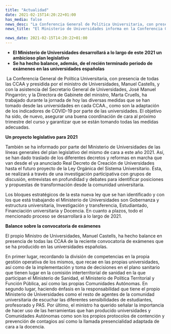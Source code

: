 ```yaml
---
title: "Actualidad"   
date: 2021-02-15T14:20:22+01:00
has_media: false
news_desc: "La Conferencia General de Política Universitaria, con presencia de todas las CCAA y presidida por el ministro de Universidades, Manuel Castells, y con la asistencia del Secretario General de Universidades, José Manuel Pingarrón; y la Directora de Gabinete del ministro, Marta Cruells, ha trabajado durante la jornada de hoy las diversas medidas que se han tomado desde las universidades en cada CCAA., como son la adaptación de los indicadores de COVID-19 por parte de las universidades."
news_title: "El Ministerio de Universidades informa en la Conferencia General de Política Universitaria del plan legislativo de 2021"

news_date: 2021-02-15T14:20:22+01:00
---
```

<ul>
<li><b>El Ministerio de Universidades desarrollar&aacute; a lo largo de este 2021 un ambicioso plan legislativo</b></li>
<li><b>Se ha hecho balance, adem&aacute;s, de el reci&eacute;n terminado periodo de ex&aacute;menes en las universidades espa&ntilde;olas</b></li>
</ul>
<p>&nbsp;La Conferencia General de Pol&iacute;tica Universitaria, con presencia de todas las CCAA y presidida por el ministro de Universidades, Manuel Castells, y con la asistencia del Secretario General de Universidades, Jos&eacute; Manuel Pingarr&oacute;n; y la Directora de Gabinete del ministro, Marta Cruells, ha trabajado durante la jornada de hoy las diversas medidas que se han tomado desde las universidades en cada CCAA., como son la adaptaci&oacute;n de los indicadores de COVID-19 por parte de las universidades. El objetivo ha sido, de nuevo, asegurar una buena coordinaci&oacute;n de cara al pr&oacute;ximo trimestre del curso y garantizar que se est&aacute;n tomando todas las medidas adecuadas.</p>
<p><b>Un proyecto legislativo para 2021</b></p>
<p>Tambi&eacute;n se ha informado por parte del Ministerio de Universidades de las l&iacute;neas generales del plan legislativo del mismo de cara a este a&ntilde;o 2021. As&iacute;, se han dado traslado de los diferentes decretos y reformas en marcha que van desde el ya anunciado Real Decreto de Creaci&oacute;n de Universidades hasta el futuro proyecto de la Ley Org&aacute;nica del Sistema Universitario. &Eacute;sta, se realizar&aacute; a trav&eacute;s de una investigaci&oacute;n participativa con grupos de discusi&oacute;n, entrevistas en profundidad y debates para identificar posiciones y propuestas de transformaci&oacute;n desde la comunidad universitaria.</p>
<p>Los bloques estrat&eacute;gicos de la esta nueva ley que se han identificado y con los que est&aacute; trabajando el Ministerio de Universidades son Gobernanza y estructura universitaria, Investigaci&oacute;n y transferencia, Estudiantado, Financiaci&oacute;n universitaria y Docencia. En cuanto a plazos, todo el mencionado proceso se desarrollar&aacute; a lo largo de 2021.</p>
<p><b>Balance sobre la convocatoria de ex&aacute;menes</b></p>
<p>El propio Ministro de Universidades, Manuel Castells, ha hecho balance en presencia de todas las CCAA de la reciente convocatoria de ex&aacute;menes que se ha producido en las universidades espa&ntilde;olas.</p>
<p>En primer lugar, recordando la divisi&oacute;n de competencias en la propia gesti&oacute;n operativa de los mismos, que recae en las propias universidades, as&iacute; como de la implementaci&oacute;n y toma de decisiones en el plano sanitario que tienen lugar en la comisi&oacute;n interterritorial de sanidad en la que participan el Ministerio de Sanidad, el Ministerio de Pol&iacute;tica Territorial y Funci&oacute;n P&uacute;blica, as&iacute; como las propias Comunidades Aut&oacute;nomas. En segundo lugar, haciendo &eacute;nfasis en la responsabilidad que tiene el propio Ministerio de Universidades como el resto de agentes de la comunidad universitaria de escuchar las diferentes sensibilidades de estudiantes, profesorado y PAS. Por &uacute;ltimo, el ministro ha querido se&ntilde;alar la importancia de hacer uso de las herramientas que han producido universidades y Comunidades Aut&oacute;nomas como son los propios protocolos de contenci&oacute;n y prevenci&oacute;n de contagios as&iacute; como la llamada presencialidad adaptada de cara a la docencia.</p>